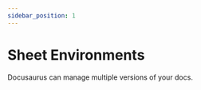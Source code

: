 ```yaml
---
sidebar_position: 1
---
```


# Sheet Environments

Docusaurus can manage multiple versions of your docs.